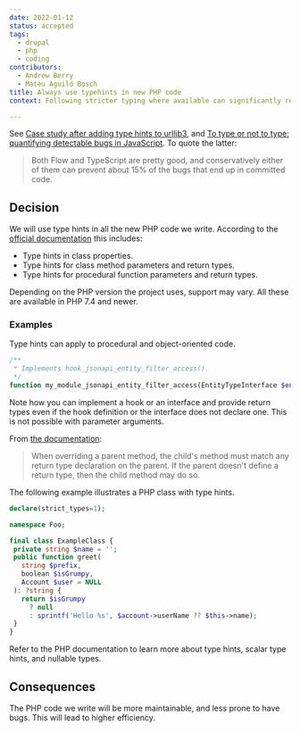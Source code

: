 ```yaml
---
date: 2022-01-12
status: accepted
tags:
  - drupal
  - php
  - coding
contributors:
  - Andrew Berry
  - Mateu Aguiló Bosch
title: Always use typehints in new PHP code
context: Following stricter typing where available can significantly reduce bugs, and simplify maintainability. This has been proven by several studies across different disciplines.

---
```

See [Case study after adding type hints to urllib3](https://sethmlarson.dev/blog/2021-10-18/tests-arent-enough-case-study-after-adding-types-to-urllib3), and [To type or not to type: quantifying detectable bugs in JavaScript](https://blog.acolyer.org/2017/09/19/to-type-or-not-to-type-quantifying-detectable-bugs-in-javascript/). To quote the latter:

> Both Flow and TypeScript are pretty good, and conservatively either of them can prevent about 15% of the bugs that end up in committed code.

## Decision

We will use type hints in all the new PHP code we write. According to the [official documentation](https://www.php.net/manual/en/language.types.declarations.php) this includes:

  - Type hints in class properties.
  - Type hints for class method parameters and return types.
  - Type hints for procedural function parameters and return types.

Depending on the PHP version the project uses, support may vary. All these are available in PHP 7.4 and newer.

### Examples

Type hints can apply to procedural and object-oriented code.

```php
/**
 * Implements hook_jsonapi_entity_filter_access().
 */
function my_module_jsonapi_entity_filter_access(EntityTypeInterface $entity_type, AccountInterface $account): array {}
```

Note how you can implement a hook or an interface and provide return types even if the hook definition or the interface does not declare one. This is not possible with parameter arguments.

From [the documentation](https://www.php.net/manual/en/language.types.declarations.php):

> When overriding a parent method, the child's method must match any return type declaration on the parent. If the parent doesn't define a return type, then the child method may do so.

The following example illustrates a PHP class with type hints.

 ```php
declare(strict_types=1);

namespace Foo;

final class ExampleClass {
  private string $name = '';
  public function greet(
    string $prefix,
    boolean $isGrumpy,
    Account $user = NULL
  ): ?string {
    return $isGrumpy
      ? null
      : sprintf('Hello %s', $account->userName ?? $this->name);
  }
}
```

Refer to the PHP documentation to learn more about type hints, scalar type hints, and nullable types.

## Consequences

The PHP code we write will be more maintainable, and less prone to have bugs. This will lead to higher efficiency.
